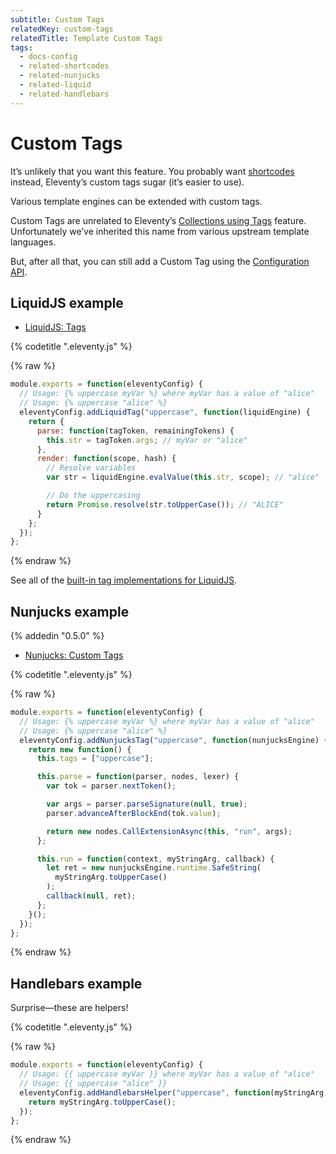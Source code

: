 ```yaml
---
subtitle: Custom Tags
relatedKey: custom-tags
relatedTitle: Template Custom Tags
tags:
  - docs-config
  - related-shortcodes
  - related-nunjucks
  - related-liquid
  - related-handlebars
---
```

# Custom Tags

<div class="elv-callout elv-callout-info">It’s unlikely that you want this feature. You probably want <a href="/docs/shortcodes/">shortcodes</a> instead, Eleventy’s custom tags sugar (it’s easier to use).</div>

Various template engines can be extended with custom tags.

Custom Tags are unrelated to Eleventy’s [Collections using Tags](/docs/collections/) feature. Unfortunately we’ve inherited this name from various upstream template languages.

But, after all that, you can still add a Custom Tag using the [Configuration API](/docs/config/#using-the-configuration-api). 

## LiquidJS example

* [LiquidJS: Tags](https://github.com/harttle/liquidjs#register-tags)

{% codetitle ".eleventy.js" %}

{% raw %}
```js
module.exports = function(eleventyConfig) {
  // Usage: {% uppercase myVar %} where myVar has a value of "alice"
  // Usage: {% uppercase "alice" %}
  eleventyConfig.addLiquidTag("uppercase", function(liquidEngine) {
    return {
      parse: function(tagToken, remainingTokens) {
        this.str = tagToken.args; // myVar or "alice"
      },
      render: function(scope, hash) {
        // Resolve variables
        var str = liquidEngine.evalValue(this.str, scope); // "alice"

        // Do the uppercasing
        return Promise.resolve(str.toUpperCase()); // "ALICE"
      }
    };
  });
};
```
{% endraw %}

See all of the [built-in tag implementations for LiquidJS](https://github.com/harttle/liquidjs/tree/master/tags).

## Nunjucks example

{% addedin "0.5.0" %}

* [Nunjucks: Custom Tags](https://mozilla.github.io/nunjucks/api.html#custom-tags)


{% codetitle ".eleventy.js" %}

{% raw %}
```js
module.exports = function(eleventyConfig) {
  // Usage: {% uppercase myVar %} where myVar has a value of "alice"
  // Usage: {% uppercase "alice" %}
  eleventyConfig.addNunjucksTag("uppercase", function(nunjucksEngine) {
    return new function() {
      this.tags = ["uppercase"];

      this.parse = function(parser, nodes, lexer) {
        var tok = parser.nextToken();

        var args = parser.parseSignature(null, true);
        parser.advanceAfterBlockEnd(tok.value);

        return new nodes.CallExtensionAsync(this, "run", args);
      };

      this.run = function(context, myStringArg, callback) {
        let ret = new nunjucksEngine.runtime.SafeString(
          myStringArg.toUpperCase()
        );
        callback(null, ret);
      };
    }();
  });
};
```
{% endraw %}

## Handlebars example

Surprise—these are helpers!

{% codetitle ".eleventy.js" %}

{% raw %}
```js
module.exports = function(eleventyConfig) {
  // Usage: {{ uppercase myVar }} where myVar has a value of "alice"
  // Usage: {{ uppercase "alice" }}
  eleventyConfig.addHandlebarsHelper("uppercase", function(myStringArg) {
    return myStringArg.toUpperCase();
  });
};
```
{% endraw %}